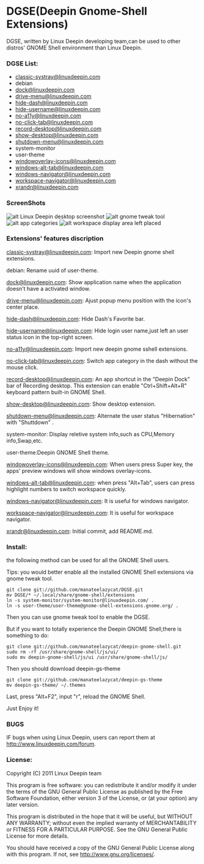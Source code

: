 # DGSE(Deepin Gnome-Shell Extensions)

DGSE, written by Linux Deepin developing team,can be used to other distros' GNOME Shell environment than Linux Deepin.

### DGSE List: 

* classic-systray@linuxdeepin.com
* debian   
* dock@linuxdeepin.com
* drive-menu@linuxdeepin.com	
* hide-dash@linuxdeepin.com	
* hide-username@linuxdeepin.com	
* no-a11y@linuxdeepin.com
* no-click-tab@linuxdeepin.com
* record-desktop@linuxdeepin.com
* show-desktop@linuxdeepin.com
* shutdown-menu@linuxdeepin.com
* system-monitor
* user-theme	
* windowoverlay-icons@linuxdeepin.com
* windows-alt-tab@linuxdeepin.com
* windows-navigator@linuxdeepin.com 
* workspace-navigator@linuxdeepin.com 	
* xrandr@linuxdeepin.com

### ScreenShots

![alt Linux Deepin desktop screenshot](http://i.imgur.com/qaIVQ.jpg)
![alt gnome tweak tool](http://i.imgur.com/YEc85.png)
![alt app categories](http://i.imgur.com/S3Uz5.jpg)
![alt workspace display area left placed](http://i.imgur.com/YnIfm.jpg)

### Extensions' features discription

classic-systray@linuxdeepin.com: Import new Deepin gnome shell extensions.

debian: Rename uuid of user-theme.

dock@linuxdeepin.com: Show application name when the application doesn't have a activated window.

drive-menu@linuxdeepin.com: Ajust popup menu position with the icon's center place.
	
hide-dash@linuxdeepin.com: Hide Dash's Favorite bar.

hide-username@linuxdeepin.com: Hide login user name,just left an user status icon in the top-right screen.

no-a11y@linuxdeepin.com: Import new deepin gnome sshell extensions.

no-click-tab@linuxdeepin.com: Switch app category in the dash without the mouse click.

record-desktop@linuxdeepin.com: An app shortcut in the "Deepin Dock" bar of Recording desktop. This extension
can enable "Ctrl+Shift+Alt+R" keyboard pattern built-in GNOME Shell.

show-desktop@linuxdeepin.com: Show desktop extension.

shutdown-menu@linuxdeepin.com: Alternate the user status "Hibernation" with "Shuttdown" .

system-monitor: Display reletive system info,such as CPU,Memory info,Swap,etc.

user-theme:Deepin GNOME Shell theme.

windowoverlay-icons@linuxdeepin.com: When users press Super key, the apps' preview windows will show windows 
overlay-icons. 

windows-alt-tab@linuxdeepin.com: when press "Alt+Tab", users can press highlight numbers to switch workspace quickly.

windows-navigator@linuxdeepin.com: It is useful for windows navigator. 

workspace-navigator@linuxdeepin.com: It is useful for workspace navigator.

xrandr@linuxdeepin.com: Initial commit, add README.md.

### Install:

the following method can be used for all the GNOME Shell users.

Tips: you would better enable all the installed GNOME Shell extensions via gnome tweak tool. 

	git clone git://github.com/manateelazycat/DGSE.git
	mv DGSE/* ~/.local/share/gnome-shell/extensions
	ln -s system-monitor/system-monitor@linuxdeepin.com/ .
	ln -s user-theme/user-theme@gnome-shell-extensions.gnome.org/ .
	
Then you can use gnome tweak tool to enable the DGSE.

But if you want to totally experience the Deepin GNOME Shell,there is  something to do:

	git clone git://github.com/manateelazycat/deepin-gnome-shell.git
	sudo rm -rf /usr/share/gnome-shell/js/ui/ 
	sudo mv deepin-gnome-shell/js/ui /usr/share/gnome-shell/js/

Then you should download deepin-gs-theme

	git clone git://github.com/manateelazycat/deepin-gs-theme
	mv deepin-gs-theme/ ~/.themes

Last, press "Alt+F2", input "r", reload the GNOME Shell.

Just Enjoy it!

### BUGS

IF bugs when using Linux Deepin, users can report them at <http://www.linuxdeepin.com/forum>.

### License:

Copyright (C) 2011 Linux Deepin team

This program is free software: you can redistribute it and/or modify it under the terms of the GNU General Public 
License as published by the Free Software Foundation, either version 3 of the License, or (at your option) any later 
version.

This program is distributed in the hope that it will be useful, but WITHOUT ANY WARRANTY; without even the implied 
warranty of MERCHANTABILITY or FITNESS FOR A PARTICULAR PURPOSE. See the GNU General Public License for more details.

You should have received a copy of the GNU General Public License along with this program. If not, see 
<http://www.gnu.org/licenses/>.
  
